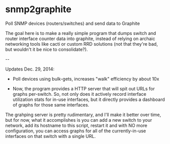 snmp2graphite
=============

Poll SNMP devices (routers/switches) and send data to Graphite

The goal here is to make a really simple program that dumps switch and router interface counter data into graphite, instead of relying on archaic networking tools like cacti or custom RRD solutions (not that they're bad, but wouldn't it be nice to consolidate?).

--

Updates Dec. 29, 2014:

- Poll devices using bulk-gets, increases "walk" efficiency by about 10x

- Now, the program provides a HTTP server that will spit out URLs for graphs per-switch.  So, not only does it actively record interface utilization stats for in-use interfaces, but it directly provides a dashboard of graphs for those same interfaces.

The grahping server is pretty rudimentary, and I'll make it better over time, but for now, what it accomplishes is you can add a new switch to your network, add its hostname to this script, restart it and with NO more configuration, you can access graphs for all of the currently-in-use interfaces on that switch with a single URL.  
